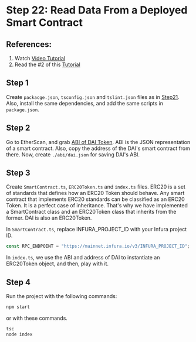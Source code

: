 # Step 22: Read Data From a Deployed Smart Contract

## References:

1.  Watch [Video Tutorial](https://www.youtube.com/watch?v=tu92jcqdn6s&t=2s)
2.  Read the #2 of this [Tutorial](https://www.dappuniversity.com/articles/web3-js-intro)

## Step 1

Create `packacge.json`, `tsconfig.json` and `tslint.json` files as in [Step21](../step21_web3_node_getbalance). Also, install the same dependencies, and add the same scripts in `package.json`.

## Step 2

Go to EtherScan, and grab [ABI of DAI Token](https://etherscan.io/address/0x6b175474e89094c44da98b954eedeac495271d0f#code). ABI is the JSON representation of a smart contract. Also, copy the address of the DAI's smart contract from there. Now, create `./abi/dai.json` for saving DAI's ABI.

## Step 3

Create `SmartContract.ts`, `ERC20Token.ts` and `index.ts` files. ERC20 is a set of standards that defines how an ERC20 Token should behave. Any smart contract that implements ERC20 standards can be classified as an ERC20 Token. It is a perfect case of inheritance. That's why we have implemented a SmartContract class and an ERC20Token class that inherits from the former. DAI is also an ERC20Token.

In `SmartContract.ts`, replace INFURA_PROJECT_ID with your Infura project ID.

```ts
const RPC_ENDPOINT = "https://mainnet.infura.io/v3/INFURA_PROJECT_ID";
```

In `index.ts`, we use the ABI and address of DAI to instantiate an ERC20Token object, and then, play with it.

## Step 4

Run the project with the following commands:

```bash
npm start
```

or with these commands.

```bash
tsc
node index
```
